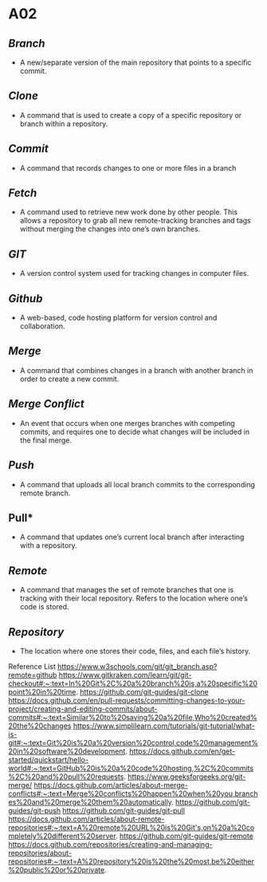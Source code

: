 # A02
## ***Branch***
+ A new/separate version of the main repository that points to a specific commit.

## ***Clone***
+ A command that is used to create a copy of a specific repository or branch within a repository.

## ***Commit***
+ A command that records changes to one or more files in a branch

## ***Fetch***
+ A command used to retrieve new work done by other people. This allows a repository to grab all new remote-tracking branches and tags without merging the changes into one’s own branches.

## ***GIT***
+ A version control system used for tracking changes in computer files.

## ***Github***
+ A web-based, code hosting platform for version control and collaboration.

## ***Merge***
+ A command that combines changes in a branch with another branch in order to create a new commit.

## ***Merge Conflict***
+ An event that occurs when one merges branches with competing commits, and requires one to decide what changes will be included in the final merge.

## ***Push***
+ A command that uploads all local branch commits to the corresponding remote branch.

## **Pull***
+ A command that updates one’s current local branch after interacting with a repository.

## ***Remote***
+ A command that manages the set of remote branches that one is tracking with their local repository.
Refers to the location where one’s code is stored.

## ***Repository***
+ The location where one stores their code, files, and each file’s history.

Reference List
https://www.w3schools.com/git/git_branch.asp?remote=github
https://www.gitkraken.com/learn/git/git-checkout#:~:text=In%20Git%2C%20a%20branch%20is,a%20specific%20point%20in%20time.
https://github.com/git-guides/git-clone
https://docs.github.com/en/pull-requests/committing-changes-to-your-project/creating-and-editing-commits/about-commits#:~:text=Similar%20to%20saving%20a%20file,Who%20created%20the%20changes
https://www.simplilearn.com/tutorials/git-tutorial/what-is-git#:~:text=Git%20is%20a%20version%20control,code%20management%20in%20software%20development. 
https://docs.github.com/en/get-started/quickstart/hello-world#:~:text=GitHub%20is%20a%20code%20hosting,%2C%20commits%2C%20and%20pull%20requests. 
https://www.geeksforgeeks.org/git-merge/ 
https://docs.github.com/articles/about-merge-conflicts#:~:text=Merge%20conflicts%20happen%20when%20you,branches%20and%20merge%20them%20automatically. 
https://github.com/git-guides/git-push 
https://github.com/git-guides/git-pull 
https://docs.github.com/articles/about-remote-repositories#:~:text=A%20remote%20URL%20is%20Git's,on%20a%20completely%20different%20server. 
https://github.com/git-guides/git-remote 
https://docs.github.com/repositories/creating-and-managing-repositories/about-repositories#:~:text=A%20repository%20is%20the%20most,be%20either%20public%20or%20private. 